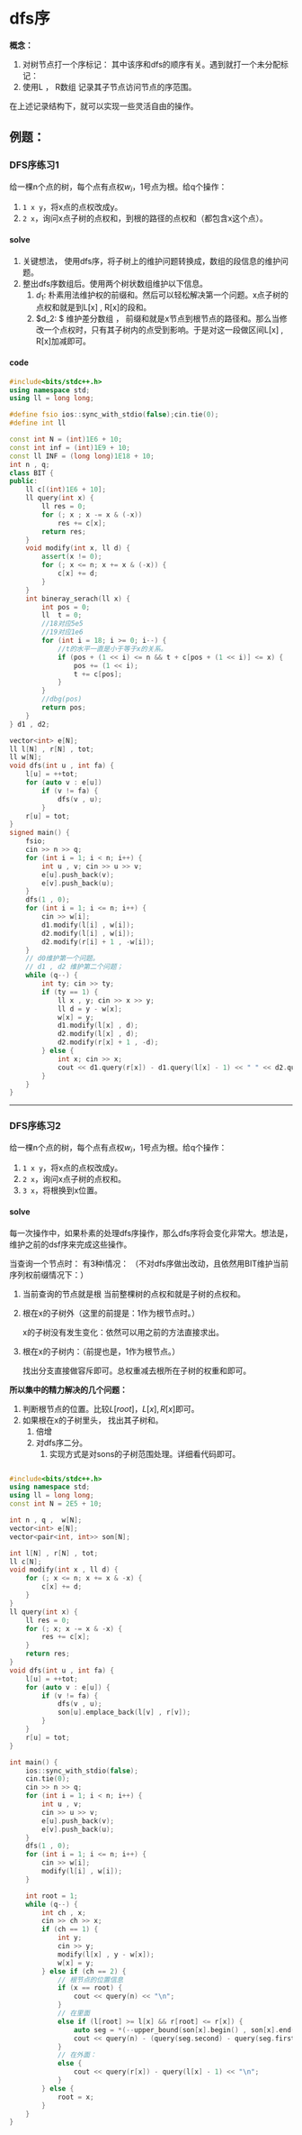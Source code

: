 # **dfs序**

**概念：**

1. 对树节点打一个序标记： 其中该序和dfs的顺序有关。遇到就打一个未分配标记：
2. 使用L ， R数组 记录其子节点访问节点的序范围。

在上述记录结构下，就可以实现一些灵活自由的操作。

## 例题：

### DFS序练习1

给一棵n个点的树，每个点有点权$w_i$，1号点为根。给q个操作：

1. `1 x y`，将x点的点权改成y。
2. `2 x`，询问x点子树的点权和，到根的路径的点权和（都包含x这个点）。

#### solve

1. 关键想法， 使用dfs序，将子树上的维护问题转换成，数组的段信息的维护问题。
2. 整出dfs序数组后。使用两个树状数组维护以下信息。
   1. $d_1:$ 朴素用法维护权的前缀和。然后可以轻松解决第一个问题。x点子树的点权和就是到L[x] , R[x]的段和。
   2. $d_2: $ 维护差分数组 ， 前缀和就是x节点到根节点的路径和。那么当修改一个点权时，只有其子树内的点受到影响。于是对这一段做区间L[x] , R[x]加减即可。

#### code

```cpp
#include<bits/stdc++.h>
using namespace std;
using ll = long long;

#define fsio ios::sync_with_stdio(false);cin.tie(0);
#define int ll

const int N = (int)1E6 + 10;
const int inf = (int)1E9 + 10;
const ll INF = (long long)1E18 + 10;
int n , q;
class BIT {
public:
	ll c[(int)1E6 + 10];
	ll query(int x) {
		ll res = 0;
		for (; x ; x -= x & (-x))
			res += c[x];
		return res;
	}
	void modify(int x, ll d) {
		assert(x != 0);
		for (; x <= n; x += x & (-x)) {
			c[x] += d;
		}
	}
	int bineray_serach(ll x) {
		int pos = 0;
		ll  t = 0;
		//18对应5e5
		//19对应1e6
		for (int i = 18; i >= 0; i--) {
			//t的水平一直是小于等于x的关系。
			if (pos + (1 << i) <= n && t + c[pos + (1 << i)] <= x) {
				pos += (1 << i);
				t += c[pos];
			}
		}
		//dbg(pos)
		return pos;
	}
} d1 , d2;

vector<int> e[N];
ll l[N] , r[N] , tot;
ll w[N];
void dfs(int u , int fa) {
	l[u] = ++tot;
	for (auto v : e[u])
		if (v != fa) {
			dfs(v , u);
		}
	r[u] = tot;
}
signed main() {
	fsio;
	cin >> n >> q;
	for (int i = 1; i < n; i++) {
		int u , v; cin >> u >> v;
		e[u].push_back(v);
		e[v].push_back(u);
	}
	dfs(1 , 0);
	for (int i = 1; i <= n; i++) {
		cin >> w[i];
		d1.modify(l[i] , w[i]);
		d2.modify(l[i] , w[i]);
		d2.modify(r[i] + 1 , -w[i]);
	}
	// d0维护第一个问题。
	// d1 , d2 维护第二个问题；
	while (q--) {
		int ty; cin >> ty;
		if (ty == 1) {
			ll x , y; cin >> x >> y;
			ll d = y - w[x];
			w[x] = y;
			d1.modify(l[x] , d);
			d2.modify(l[x] , d);
			d2.modify(r[x] + 1 , -d);
		} else {
			int x; cin >> x;
			cout << d1.query(r[x]) - d1.query(l[x] - 1) << " " << d2.query(l[x]) << '\n';
		}
	}
}
```
-----------
### DFS序练习2

给一棵n个点的树，每个点有点权$w_i$，1号点为根。给q个操作：

1. `1 x y`，将x点的点权改成y。
2. `2 x`，询问x点子树的点权和。
3. `3 x`，将根换到x位置。

#### solve

每一次操作中，如果朴素的处理dfs序操作，那么dfs序将会变化非常大。想法是，维护之前的dsf序来完成这些操作。

当查询一个节点时： 有3种i情况： （不对dfs序做出改动，且依然用BIT维护当前序列权前缀情况下：）

1. 当前查询的节点就是根
   当前整棵树的点权和就是子树的点权和。

   

2. 根在x的子树外（这里的前提是：1作为根节点时。）

   x的子树没有发生变化：依然可以用之前的方法直接求出。


3. 根在x的子树内：（前提也是，1作为根节点。）

   找出分支直接做容斥即可。总权重减去根所在子树的权重和即可。



**所以集中的精力解决的几个问题：**

1. 判断根节点的位置。比较$L[root] ， L[x] , R[x]$即可。
2. 如果根在x的子树里头， 找出其子树和。
   1. 倍增
   2. 对dfs序二分。 
      1. 实现方式是对sons的子树范围处理。详细看代码即可。

```cpp

#include<bits/stdc++.h>
using namespace std;
using ll = long long;
const int N = 2E5 + 10;

int n , q ,  w[N];
vector<int> e[N];
vector<pair<int, int>> son[N];

int l[N] , r[N] , tot;
ll c[N];
void modify(int x , ll d) {
	for (; x <= n; x += x & -x) {
		c[x] += d;
	}
}
ll query(int x) {
	ll res = 0;
	for (; x; x -= x & -x) {
		res += c[x];
	}
	return res;
}
void dfs(int u , int fa) {
	l[u] = ++tot;
	for (auto v : e[u]) {
		if (v != fa) {
			dfs(v , u);
			son[u].emplace_back(l[v] , r[v]);
		}
	}
	r[u] = tot;
}

int main() {
	ios::sync_with_stdio(false);
	cin.tie(0);
	cin >> n >> q;
	for (int i = 1; i < n; i++) {
		int u , v;
		cin >> u >> v;
		e[u].push_back(v);
		e[v].push_back(u);
	}
	dfs(1 , 0);
	for (int i = 1; i <= n; i++) {
		cin >> w[i];
		modify(l[i] , w[i]);
	}

	int root = 1;
	while (q--) {
		int ch , x;
		cin >> ch >> x;
		if (ch == 1) {
			int y;
			cin >> y;
			modify(l[x] , y - w[x]);
			w[x] = y;
		} else if (ch == 2) {
			// 根节点的位置信息
			if (x == root) {
				cout << query(n) << "\n";
			}
			// 在里面
			else if (l[root] >= l[x] && r[root] <= r[x]) {
				auto seg = *(--upper_bound(son[x].begin() , son[x].end() , make_pair(l[root] , r[root])));
				cout << query(n) - (query(seg.second) - query(seg.first - 1)) << "\n";
			}
			// 在外面：
			else {
				cout << query(r[x]) - query(l[x] - 1) << "\n";
			}
		} else {
			root = x;
		}
	}
}
```









